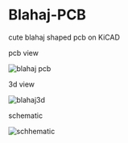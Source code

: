 # Blahaj-PCB
cute blahaj shaped pcb on KiCAD

pcb view

![blahaj pcb](https://github.com/user-attachments/assets/9ff68de9-2d5c-40be-ba7b-2afed67fdb4d)


3d view

![blahaj3d](https://github.com/user-attachments/assets/632ebb05-97df-4de7-bd05-386454909afd)


schematic

![schhematic](https://github.com/user-attachments/assets/ae71a72a-0144-4d7c-aeaa-a84b4b26528d)
